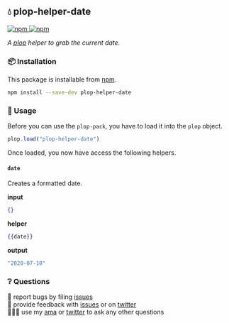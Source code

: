 ## 💧 plop-helper-date

<a href="https://npmjs.com/package/plop-helper-date">
    <img alt="npm" src="https://img.shields.io/npm/v/plop-helper-date.svg?style=flat-square">
</a>

<a href="https://npmjs.com/package/plop-helper-date">
    <img alt="npm" src="https://img.shields.io/npm/dt/plop-helper-date?style=flat-square">
</a>

_A [plop][plop] helper to grab the current date._

### 📦 Installation

This package is installable from [npm][npm].

```bash
npm install --save-dev plop-helper-date
```

### 🥑 Usage

Before you can use the `plop-pack`, you have to load it into the `plop` object.

```javascript
plop.load("plop-helper-date")
```

Once loaded, you now have access the following helpers.

#### `date`

Creates a formatted date.

**input**

```json
{}
```

**helper**

```handlebars
{{date}}
```

**output**

```javascript
"2020-07-10"
```

### ❔ Questions

🐛 report bugs by filing [issues][issues]  
📢 provide feedback with [issues][issues] or on [twitter][twitter]  
🙋🏼‍♂️ use my [ama][ama] or [twitter][twitter] to ask any other questions

[plop]: https://plopjs.com
[npm]: https://npmjs.com
[bradgarropy]: https://bradgarropy.com
[issues]: https://github.com/bradgarropy/plop-helper-date/issues
[twitter]: https://twitter.com/bradgarropy
[ama]: https://github.com/bradgarropy/ama
